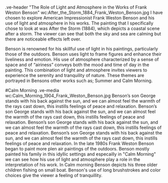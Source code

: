 .ve-header "The Role of Light and Atmosphere in the Works of Frank Weston Benson" wc:After_the_Storm_1884_Frank_Weston_Benson.jpg
I have chosen to explore American Impressionist Frank Weston Benson and his use of light and atmosphere in his works. The painting that I specifically chose to look at was After the Storm (1884), which depicts a coastal scene after a storm. The viewer can see that both the sky and sea are calming but there are noticeable effects left over. 	

Benson is renowned for his skillful use of light in his paintings, particularly those of the outdoors. Benson uses light to frame figures and enhance their liveliness and emotion. His use of atmosphere characterized by a sense of space and of “airiness” conveys both the mood and time of day in the painting. This combination of light and atmosphere invites viewers to experience the serenity and tranquility of nature. These themes are portrayed in Bensons other works such as; Summer and Calm Morning.

#Calm Morning
.ve-media wc:Calm_Morning_1904_Frank_Weston_Benson.jpg
Benson’s son George stands with his back against the sun, and we can almost feel the warmth of the rays cast down, this instills feelings of peace and relaxation. Benson’s son George stands with his back against the sun, and we can almost feel the warmth of the rays cast down, this instills feelings of peace and relaxation. Benson’s son George stands with his back against the sun, and we can almost feel the warmth of the rays cast down, this instills feelings of peace and relaxation. Benson’s son George stands with his back against the sun, and we can almost feel the warmth of the rays cast down, this instills feelings of peace and relaxation. In the late 1980s Frank Weston Benson began to paint more plen air paintings of the outdoors. Benson mostly painted his family in this idyllic settings and especailly in "Calm Morning" we can see how his use of light and atmosphere play a role in the interpretation of his work. In Calm morning Benson depicts his three older children fishing on small boat. Benson's use of long brushstrokes and color choices give the viewer a feeling of tranquillity. 

